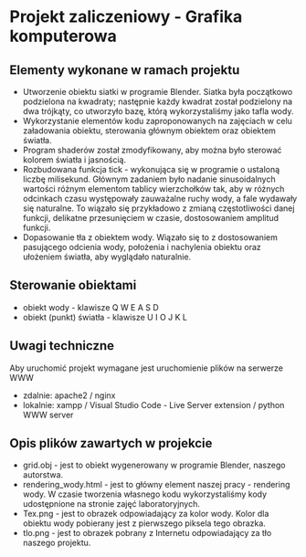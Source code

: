# Projekt zaliczeniowy - Grafika komputerowa #


## Elementy wykonane w ramach projektu ##
- Utworzenie obiektu siatki w programie Blender. Siatka była początkowo podzielona na kwadraty; następnie każdy kwadrat został podzielony na dwa trójkąty, co utworzyło bazę, którą wykorzystaliśmy jako tafla wody.
- Wykorzystanie elementów kodu zaproponowanych na zajęciach w celu załadowania obiektu, sterowania głównym obiektem oraz obiektem światła.
- Program shaderów został zmodyfikowany, aby można było sterować kolorem światła i jasnością. 
- Rozbudowana funkcja tick - wykonująca się w programie o ustaloną liczbę milisekund. Głównym zadaniem było nadanie sinusoidalnych wartości różnym elementom tablicy wierzchołków tak, aby w różnych odcinkach czasu występowały zauważalne ruchy wody, a fale wydawały się naturalne. To wiązało się przykładowo z zmianą częstotliwości danej funkcji, delikatne przesunięciem w czasie, dostosowaniem amplitud funkcji.
- Dopasowanie tła z obiektem wody. Wiązało się to z dostosowaniem pasującego odcienia wody, położenia i nachylenia obiektu oraz ułożeniem światła, aby wyglądało naturalnie.

## Sterowanie obiektami ##
- obiekt wody - klawisze Q W E A S D
- obiekt (punkt) światła - klawisze U I O J K L

## Uwagi techniczne ##
Aby uruchomić projekt wymagane jest uruchomienie plików na serwerze WWW
 - zdalnie: apache2 / nginx
 - lokalnie: xampp / Visual Studio Code - Live Server extension / python WWW server



## Opis plików zawartych w projekcie ##
- grid.obj - jest to obiekt wygenerowany w programie Blender, naszego autorstwa.
- rendering_wody.html - jest to główny element naszej pracy - rendering wody. W czasie tworzenia własnego kodu wykorzystaliśmy kody udostępnione na stronie zajęć laboratoryjnych.
- Tex.png - jest to obrazek odpowiadający za kolor wody. Kolor dla obiektu wody pobierany jest z pierwszego piksela tego obrazka.
- tlo.png - jest to obrazek pobrany z Internetu odpowiadający za tło naszego projektu.
